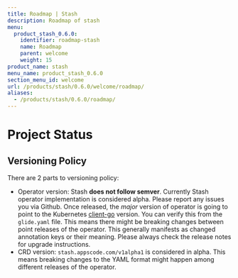 ```yaml
---
title: Roadmap | Stash
description: Roadmap of stash
menu:
  product_stash_0.6.0:
    identifier: roadmap-stash
    name: Roadmap
    parent: welcome
    weight: 15
product_name: stash
menu_name: product_stash_0.6.0
section_menu_id: welcome
url: /products/stash/0.6.0/welcome/roadmap/
aliases:
  - /products/stash/0.6.0/roadmap/
---
```


# Project Status

## Versioning Policy
There are 2 parts to versioning policy:

 - Operator version: Stash __does not follow semver__. Currently Stash operator implementation is considered alpha. Please report any issues you via Github. Once released, the _major_ version of operator is going to point to the Kubernetes [client-go](https://github.com/kubernetes/client-go#branches-and-tags) version. You can verify this from the `glide.yaml` file. This means there might be breaking changes between point releases of the operator. This generally manifests as changed annotation keys or their meaning.
Please always check the release notes for upgrade instructions.
 - CRD version: `stash.appscode.com/v1alpha1` is considered in alpha. This means breaking changes to the YAML format
might happen among different releases of the operator.
